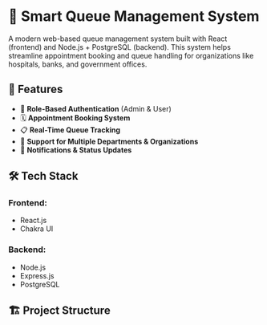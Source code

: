 # 🧠 Smart Queue Management System

A modern web-based queue management system built with React (frontend) and Node.js + PostgreSQL (backend). This system helps streamline appointment booking and queue handling for organizations like hospitals, banks, and government offices.

## 🚀 Features

- 🔐 **Role-Based Authentication** (Admin & User)
- 🗓️ **Appointment Booking System**
- 📋 **Real-Time Queue Tracking**
- 🏢 **Support for Multiple Departments & Organizations**
- 🔔 **Notifications & Status Updates**

## 🛠️ Tech Stack

### Frontend:
- React.js
- Chakra UI

### Backend:
- Node.js
- Express.js
- PostgreSQL

## 🏗️ Project Structure

